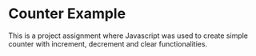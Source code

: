 # Counter Example
This is a project assignment where Javascript was used to create simple counter with increment, decrement and clear functionalities.